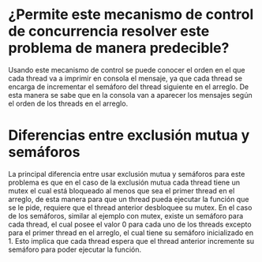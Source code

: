 
# ¿Permite este mecanismo de control de concurrencia resolver este problema de manera predecible?

Usando este mecanismo de control se puede conocer el orden en el que cada thread va a imprimir en consola el mensaje,
ya que cada thread se encarga de incrementar el semáforo del thread siguiente en el arreglo.
De esta manera se sabe que en la consola van a aparecer los mensajes según el orden de los threads en el arreglo.


# Diferencias entre exclusión mutua y semáforos
La principal diferencia entre usar exclusión mutua y semáforos para este problema es que en el caso de la exclusión mutua cada thread tiene un mutex el cual está bloqueado al menos que sea el primer thread en el arreglo,
de esta manera para que un thread pueda ejecutar la función que se le pide, requiere que el thread anterior desbloquee su mutex.
En el caso de los semáforos, similar al ejemplo con mutex, existe un semáforo para cada thread, el cual posee el valor 0 para cada uno de los threads excepto para el primer thread en el arreglo, el cual tiene su semáforo inicializado en 1.
Esto implica que cada thread espera que el thread anterior incremente su semáforo para poder ejecutar la función.
